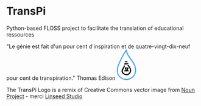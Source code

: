 # TransPi
Python-based FLOSS project to facilitate the translation of educational ressources

"Le génie est fait d'un pour cent d'inspiration et de quatre-vingt-dix-neuf pour cent de transpiration." Thomas Edison
![TransPi Logo](images/TransPi_Logo.png)

The TransPi Logo is a remix of Creative Commons vector image from [Noun Project](https://thenounproject.com/) - merci [Linseed Studio](https://thenounproject.com/term/lightbulb-droplet/720773/)

